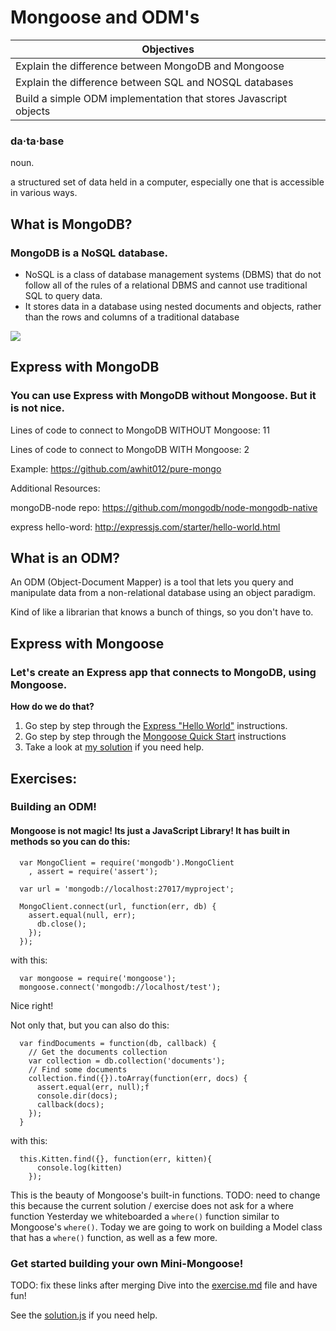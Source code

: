 # Mongoose and ODM's

Objectives|
-----|
|Explain the difference between MongoDB and Mongoose
|Explain the difference between SQL and NOSQL databases
|Build a simple ODM implementation that stores Javascript objects

### da·ta·base
noun.

a structured set of data held in a computer, especially one that is accessible in various ways.

## What is MongoDB?
### MongoDB is a NoSQL database.
 - NoSQL is a class of database management systems (DBMS) that do not follow all of the rules of a relational DBMS and cannot use traditional SQL to query data.
 - It stores data in a database using nested documents and objects, rather than the rows and columns of a traditional database

<img src="http://dataconomy.com/wp-content/uploads/2014/07/SQL-vs.-NoSQL.png">

## Express with MongoDB

### You can use Express with MongoDB without Mongoose. But it is not nice. 

Lines of code to connect to MongoDB WITHOUT Mongoose: 11

Lines of code to connect to MongoDB WITH Mongoose:    2

Example: https://github.com/awhit012/pure-mongo

Additional Resources:

mongoDB-node repo: https://github.com/mongodb/node-mongodb-native

express hello-word: http://expressjs.com/starter/hello-world.html


## What is an ODM?
An ODM (Object-Document Mapper) is a tool that lets you query and manipulate data from a non-relational database using an object paradigm.

Kind of like a librarian that knows a bunch of things, so you don't have to.

## Express with Mongoose

### Let's create an Express app that connects to MongoDB, using Mongoose.

**How do we do that?**

1. Go step by step through the [Express "Hello World"](http://expressjs.com/starter/hello-world.html) instructions. 
2. Go step by step through the [Mongoose Quick Start](http://mongoosejs.com/docs/3.5.x/docs/index.html) instructions
3. Take a look at [my solution](https://github.com/awhit012/mongoose-express-demo) if you need help. 


## Exercises:
### Building an ODM!

#### Mongoose is not magic! Its just a JavaScript Library! It has built in methods so you can do this:

```
  var MongoClient = require('mongodb').MongoClient
    , assert = require('assert');

  var url = 'mongodb://localhost:27017/myproject';

  MongoClient.connect(url, function(err, db) {
    assert.equal(null, err);
      db.close();
    });
  });
```

with this:

```
  var mongoose = require('mongoose');
  mongoose.connect('mongodb://localhost/test');
```

Nice right!

Not only that, but you can also do this:

```
  var findDocuments = function(db, callback) {
    // Get the documents collection
    var collection = db.collection('documents');
    // Find some documents
    collection.find({}).toArray(function(err, docs) {
      assert.equal(err, null);f
      console.dir(docs);
      callback(docs);
    });
  }
```

with this:

```
  this.Kitten.find({}, function(err, kitten){
      console.log(kitten)
    });
```

This is the beauty of Mongoose's built-in functions.
TODO: need to change this because the current solution / exercise does not ask for a where function
Yesterday we whiteboarded a `where()` function similar to Mongoose's `where()`. Today we are going to work on building a Model class that has a `where()` function, as well as a few more.

### Get started building your own Mini-Mongoose!
TODO: fix these links after merging
Dive into the [exercise.md](https://github.com/sf-wdi-22-23/modules/blob/d03_odm_lab/w03-intro-backend-with-express/d03_odm_lab/exercise.md) file and have fun!

See the [solution.js](https://github.com/sf-wdi-22-23/modules/blob/d03_odm_lab/w03-intro-backend-with-express/d03_odm_lab/solution.js) if you need help.
